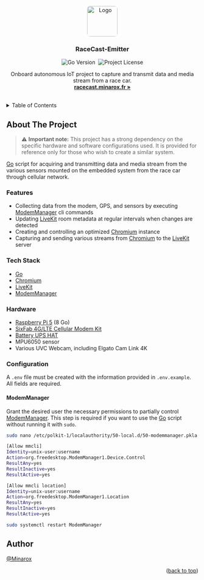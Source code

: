 <div id="top"></div>
<br />

<div align="center">
<a href="https://github.com/Minarox/RaceCast-Emitter">
    <img src="https://avatars.githubusercontent.com/u/71065703" alt="Logo" width="auto" height="80" style="border-radius: 8px">
</a>

<h3 align="center">RaceCast-Emitter</h3>

![Go Version](https://img.shields.io/github/go-mod/go-version/Minarox/RaceCast-Emitter?label=Go)&nbsp;
![Project License](https://img.shields.io/github/license/Minarox/RaceCast-Emitter?label=Licence)

  <p align="center">
    Onboard autonomous IoT project to capture and transmit data and media stream from a race car.
    <br />
    <a href="https://racecast.minarox.fr/"><strong>racecast.minarox.fr »</strong></a>
  </p>
</div>
<br />

<details>
  <summary>Table of Contents</summary>
  <ol>
    <li>
      <a href="#about-the-project">About The Project</a>
      <ul>
        <li><a href="#features">Features</a></li>
        <li><a href="#tech-stack">Tech Stack</a></li>
        <li><a href="#hardware">Hardware</a></li>
        <li><a href="#configuration">Configuration</a></li>
      </ul>
    </li>
    <li><a href="#author">Author</a></li>
  </ol>
</details>

## About The Project

> ⚠️ **Important note:**
> This project has a strong dependency on the specific hardware and software configurations used. It is provided for reference only for those who wish to create a similar system.

[Go](https://go.dev/) script for acquiring and transmitting data and media stream from the various sensors mounted on the embedded system from the race car through cellular network.

### Features

- Collecting data from the modem, GPS, and sensors by executing [ModemManager](https://modemmanager.org/) cli commands
- Updating [LiveKit](https://livekit.io/) room metadata at regular intervals when changes are detected
- Creating and controlling an optimized [Chromium](https://www.chromium.org/) instance
- Capturing and sending various streams from [Chromium](https://www.chromium.org/) to the [LiveKit](https://livekit.io/) server

### Tech Stack

- [Go](https://go.dev/)
- [Chromium](https://www.chromium.org/)
- [LiveKit](https://livekit.io/)
- [ModemManager](https://modemmanager.org/)

### Hardware

- [Raspberry Pi 5](https://www.raspberrypi.com/products/raspberry-pi-5/) (8 Go)
- [SixFab 4G/LTE Cellular Modem Kit](https://sixfab.com/product/raspberry-pi-4g-lte-modem-kit/)
- [Battery UPS HAT](https://www.dfrobot.com/product-2840.html?srsltid=AfmBOooD28ApNQEqDY-Vkc-WCCOt0VZ2mOPo3arpIw6eJ0-mFeeHss7Z)
- MPU6050 sensor
- Various UVC Webcam, including Elgato Cam Link 4K

### Configuration

A `.env` file must be created with the information provided in `.env.example`.
All fields are required.

#### ModemManager

Grant the desired user the necessary permissions to partially control [ModemManager](https://modemmanager.org/).
This step is required if you want to use the [Go](https://go.dev/) script without running it with `sudo`.

```bash
sudo nano /etc/polkit-1/localauthority/50-local.d/50-modemmanager.pkla
```

```bash
[Allow mmcli]
Identity=unix-user:username
Action=org.freedesktop.ModemManager1.Device.Control
ResultAny=yes
ResultInactive=yes
ResultActive=yes

[Allow mmcli location]
Identity=unix-user:username
Action=org.freedesktop.ModemManager1.Location
ResultAny=yes
ResultInactive=yes
ResultActive=yes
```

```bash
sudo systemctl restart ModemManager
```

## Author

[@Minarox](https://www.github.com/Minarox)

<p align="right">(<a href="#top">back to top</a>)</p>
